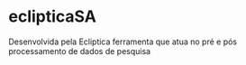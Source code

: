 # eclipticaSA
Desenvolvida pela Ecliptica ferramenta que atua no pré e pós processamento de dados de pesquisa 
